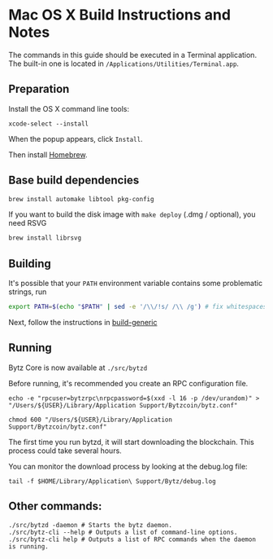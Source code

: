 Mac OS X Build Instructions and Notes
====================================
The commands in this guide should be executed in a Terminal application.
The built-in one is located in `/Applications/Utilities/Terminal.app`.

Preparation
-----------
Install the OS X command line tools:

`xcode-select --install`

When the popup appears, click `Install`.

Then install [Homebrew](https://brew.sh).

Base build dependencies
-----------------------

```bash
brew install automake libtool pkg-config
```

If you want to build the disk image with `make deploy` (.dmg / optional), you need RSVG
```bash
brew install librsvg
```

Building
--------

It's possible that your `PATH` environment variable contains some problematic strings, run
```bash
export PATH=$(echo "$PATH" | sed -e '/\\/!s/ /\\ /g') # fix whitespaces
```

Next, follow the instructions in [build-generic](build-generic.md)

Running
-------

Bytz Core is now available at `./src/bytzd`

Before running, it's recommended you create an RPC configuration file.

    echo -e "rpcuser=bytzrpc\nrpcpassword=$(xxd -l 16 -p /dev/urandom)" > "/Users/${USER}/Library/Application Support/Bytzcoin/bytz.conf"

    chmod 600 "/Users/${USER}/Library/Application Support/Bytzcoin/bytz.conf"

The first time you run bytzd, it will start downloading the blockchain. This process could take several hours.

You can monitor the download process by looking at the debug.log file:

    tail -f $HOME/Library/Application\ Support/Bytz/debug.log

Other commands:
-------

    ./src/bytzd -daemon # Starts the bytz daemon.
    ./src/bytz-cli --help # Outputs a list of command-line options.
    ./src/bytz-cli help # Outputs a list of RPC commands when the daemon is running.
